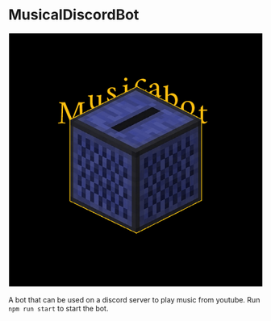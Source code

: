 # MusicalDiscordBot
![Avatar](avatar.png)

A bot that can be used on a discord server to play music from youtube.
Run `npm run start` to start the bot.
